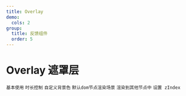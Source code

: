 ```yaml
---
title: Overlay
demo:
  cols: 2
group:
  title: 反馈组件
  order: 5
---
```


# Overlay 遮罩层

<code src="./demos/base.tsx">基本使用</code>
<code src="./demos/duration.tsx" description="通过 duration 属性控制时长">时长控制</code>
<code src="./demos/background.tsx" description="通过 css 属性定义背景色">自定义背景色</code>
<code src="./demos/mount-enter.tsx">默认dom节点渲染场景</code>
<code src="./demos/render-container.tsx">渲染到其他节点中</code>
<code src="./demos/z-index.tsx">设置 zIndex</code>
